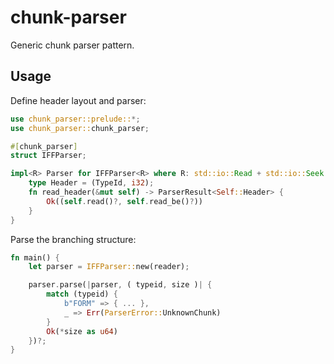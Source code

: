 # chunk-parser

Generic chunk parser pattern.

## Usage

Define header layout and parser:

```rust
use chunk_parser::prelude::*;
use chunk_parser::chunk_parser;

#[chunk_parser]
struct IFFParser;

impl<R> Parser for IFFParser<R> where R: std::io::Read + std::io::Seek {
    type Header = (TypeId, i32);
    fn read_header(&mut self) -> ParserResult<Self::Header> {
        Ok((self.read()?, self.read_be()?))
    }
}
```

Parse the branching structure:

```rust
fn main() {
    let parser = IFFParser::new(reader);

    parser.parse(|parser, ( typeid, size )| {
        match (typeid) {
            b"FORM" => { ... },
            _ => Err(ParserError::UnknownChunk)
        }
        Ok(*size as u64)
    })?;
}
```